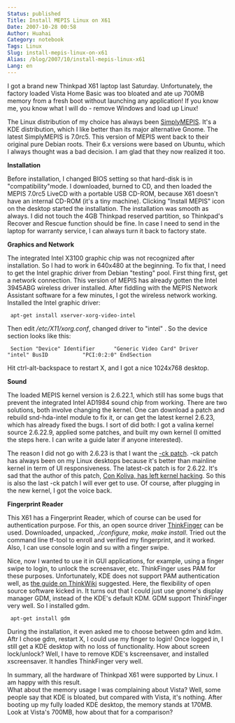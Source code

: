 ```yaml
---
Status: published
Title: Install MEPIS Linux on X61
Date: 2007-10-28 00:58
Author: Huahai
Category: notebook
Tags: Linux
Slug: install-mepis-linux-on-x61
Alias: /blog/2007/10/install-mepis-linux-x61
Lang: en
---
```


I got a brand new Thinkpad X61 laptop last Saturday. Unfortunately, the factory loaded Vista Home Basic was too bloated and ate up 700MB memory from a fresh boot without launching any application! If you know me, you know what I will do - remove Windows and load up Linux!

The Linux distribution of my choice has always been [SimplyMEPIS](/www.mepis.org). It's a KDE distribution, which I like better than its major alternative Gnome. The latest SimplyMEPIS is 7.0rc5. This version of MEPIS went back to their original pure Debian roots. Their 6.x versions were based on Ubuntu, which I always thought was a bad decision. I am glad that they now realized it too.

**Installation**

Before installation, I changed BIOS setting so that hard-disk is in "compatibility"mode. I downloaded, burned to CD, and then loaded the MEPIS 7.0rc5 LiveCD with a portable USB CD-ROM, because X61 doesn't have an internal CD-ROM (it's a tiny machine). Clicking "Install MEPIS" icon on the desktop started the installation. The installation was smooth as always. I did not touch the 4GB Thinkpad reserved partition, so Thinkpad's Recover and Rescue function should be fine. In case I need to send in the laptop for warranty service, I can always turn it back to factory state.

**Graphics and Network**

The integrated Intel X3100 graphic chip was not recognized after installation. So I had to work in 640x480 at the beginning. To fix that, I need to get the Intel graphic driver from Debian "testing" pool. First thing first, get a network connection. This version of MEPIS has already gotten the Intel 3945ABG wireless driver installed. After fiddling with the MEPIS Network Assistant software for a few minutes, I got the wireless network working. Installed the Intel graphic driver:

` apt-get install xserver-xorg-video-intel`

Then edit */etc/X11/xorg.conf*, changed driver to "intel" . So the device section looks like this:

` Section "Device" Identifier      "Generic Video Card" Driver          "intel" BusID           "PCI:0:2:0" EndSection`

Hit ctrl-alt-backspace to restart X, and I got a nice 1024x768 desktop.

**Sound**

The loaded MEPIS kernel version is 2.6.22.1, which still has some bugs that prevent the integrated Intel AD1984 sound chip from working. There are two solutions, both involve changing the kernel. One can download a patch and rebuild snd-hda-intel module to fix it, or can get the latest kernel 2.6.23, which has already fixed the bugs. I sort of did both: I got a valina kernel source 2.6.22.9, applied some patches, and built my own kernel (I omitted the steps here. I can write a guide later if anyone interested).

The reason I did not go with 2.6.23 is that I want the [-ck patch](https://members.optusnet.com.au/ckolivas/kernel/). -ck patch has always been on my Linux desktops because it's better than mainline kernel in term of UI responsiveness. The latest-ck patch is for 2.6.22. It's sad that the author of this patch, [Con Koliva, has left kernel hacking](https://apcmag.com/6735/interview_con_kolivas). So this is also the last -ck patch I will ever get to use. Of course, after plugging in the new kernel, I got the voice back.

**Fingerprint Reader**

This X61 has a Fingerprint Reader, which of course can be used for authentication purpose. For this, an open source driver [ThinkFinger](https://thinkfinger.sourceforge.net/) can be used. Downloaded, unpacked, *./configure, make, make install*. Tried out the command line tf-tool to enroll and verified my fingerprint, and it worked. Also, I can use console login and su with a finger swipe.

Nice, now I wanted to use it in GUI applications, for example, using a finger swipe to login, to unlock the screensaver, etc. ThinkFinger uses PAM for these purposes. Unfortunately, KDE does not support PAM authentication well, as [the guide on ThinkWiki](https://www.thinkwiki.org/wiki/How_to_enable_the_fingerprint_reader_with_ThinkFinger) suggested. Here, the flexibility of open source software kicked in. It turns out that I could just use gnome's display manager GDM, instead of the KDE's default KDM. GDM support ThinkFinger very well. So I installed gdm.

` apt-get install gdm`

During the installation, it even asked me to choose between gdm and kdm. Aftr I chose gdm, restart X, I could use my finger to login! Once logged in, I still get a KDE desktop with no loss of functionality. How about screen lock/unlock? Well, I have to remove KDE's kscreensaver, and installed xscreensaver. It handles ThinkFinger very well.

In summary, all the hardware of Thinkpad X61 were supported by Linux. I am happy with this result.  
What about the memory usage I was complaining about Vista? Well, some people say that KDE is bloated, but compared with Vista, it's nothing. After booting up my fully loaded KDE desktop, the memory stands at 170MB. Look at Vista's 700MB, how about that for a comparison?
